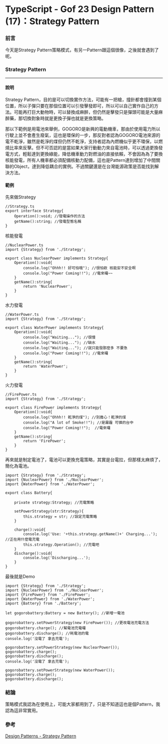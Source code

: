 # TypeScript - Gof 23 Design Pattern (17)：Strategy Pattern
### 前言
今天是Strategy Pattern策略模式，有另一Pattern跟這個很像，之後就會遇到了呢。

### Strategy Pattern
---
#### 說明
Strategy Pattern，目的是可以切換實作方法，可能有一把槍，撞針都會撞到某個位置，所以子彈只要在那個位置可以引發擊發即可，所以可以自己實作自己的方法。可能再打巨大動物時，可以替換成麻醉，但仍然是擊發只是彈頭可能是大量麻醉藥，那切換對象時就是更換子彈也就是更換策略。

那以下範例是用電池來舉例，GOGORO是新興的電動機車，那由於使用電力所以行駛上並不會產生廢氣，這也是環保的一步，那反對者認為GOGORO電池來源的電不乾淨，雖然是乾淨的煤但仍然不乾淨，支持者認為內燃機似乎更不環保，以燃燒比率來反擊。但不可否認的是當如果大家行動動力來自電池時，可以透過更換發電方式，輕鬆達到更換綠能，降低機車動力對燃油的直接依賴，不會因為為了要換核能發電，所有人機車都必須配備核動力配備，這也是Pattern達到增加了中間關聯的Object，達到降低耦合的實例。不過關鍵還是在台灣能源政策是否能找到解決方法。

#### 範例
先來做Strategy
```
//Strategy.ts
export interface Strategy{
    Operation():void; //發電操作的方法
    getName():string; //發電型態名稱
}
```

核能發電
```
//NuclearPower.ts
import {Strategy} from './Strategy';

export class NuclearPower implements Strategy{
    Operation():void{
        console.log("Ohhh!! 好可怕哦"); //很怕欸 核能安不安全啊 
        console.log("Power Coming!!"); //電來囉~~
    }
    getName():string{
        return 'NuclearPower';
    }
}
```

水力發電
```
//WaterPower.ts
import {Strategy} from './Strategy';

export class WaterPower implements Strategy{
    Operation():void{
        console.log("Waiting..."); //很慢
        console.log("Waiting..."); //缺水
        console.log("Waiting..."); //就只能發那麼多 不要急
        console.log("Power Coming!!"); //電來囉
    }
    getName():string{
        return 'WaterPower';
    }
}
```
火力發電
```
//FirePower.ts
import {Strategy} from './Strategy';

export class FirePower implements Strategy{
    Operation():void{
        console.log("Ohhh!! 乾淨的煤"); //別擔心！乾淨的煤
        console.log("A lot of Smoke!!"); //是霧霾 可憐的台中
        console.log("Power Coming!!");  //電來囉
    }
    getName():string{
        return 'FirePower';
    }
}
```

再來就是制定電池了，電池可以更換充電策略，其實是台電拉，但那樣太麻煩了，簡化為電池。
```
import {Strategy} from './Strategy';
import {NuclearPower} from './NuclearPower';
import {WaterPower} from './WaterPower';

export class Battery{

    private strategy:Strategy; //充電策略
    
    setPowerStrategy(str:Strategy){
        this.strategy = str; //設定充電策略
    }

    charge():void{        
        console.log('Use: '+this.strategy.getName()+' Charging...'); //正在用什麼電充電
        this.strategy.Operation(); //充電吧
    }
    discharge():void{
        console.log('Discharging...');
    }
}
```

最後就是Demo
```
import {Strategy} from './Strategy';
import {NuclearPower} from './NuclearPower';
import {FirePower} from './FirePower';
import {WaterPower} from './WaterPower';
import {Battery} from './Battery';

let gogorobattery:Battery = new Battery(); //新增一電池

gogorobattery.setPowerStrategy(new FirePower()); //更改電池充電方法
gogorobattery.charge(); //幫電池充電囉
gogorobattery.discharge(); //耗電池的電
console.log('沒電了 拿去充電');

gogorobattery.setPowerStrategy(new NuclearPower());
gogorobattery.charge();
gogorobattery.discharge();
console.log('沒電了 拿去充電');

gogorobattery.setPowerStrategy(new WaterPower());
gogorobattery.charge();
gogorobattery.discharge();
```

### 結論
策略模式我認為在使用上，可能大家都用到了，只是不知道這也是個Pattern，我認為這非常實用。

### 參考
[Design Patterns - Strategy Pattern](https://www.tutorialspoint.com/design_pattern/strategy_pattern.htm)